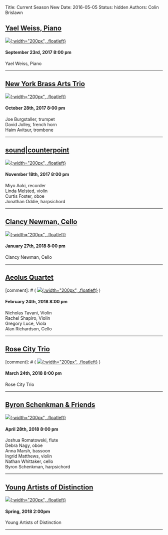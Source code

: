 Title: Current Season New
Date: 2016-05-05
Status: hidden
Authors: Colin Brislawn
<!--
Template: article_list
Status: hidden
-->

## [Yael Weiss, Piano]({filename}/2017-2018/YaelWeiss.md)

[![ ]({filename}/images/2017-2018/yael-weiss-piano-400.jpg){:width="200px", .floatleft}]({filename}/2017-2018/YaelWeiss.md)
#### September 23rd, 2017 8:00 pm

Yael Weiss, Piano

---

## [New York Brass Arts Trio]({filename}/2017-2018/NewYorkBrassArtsTrio.md)

[![ ]({filename}/images/2017-2018/new-york-brass-arts-trio-400.jpg){:width="200px", .floatleft}]({filename}/2017-2018/NewYorkBrassArtsTrio.md)
#### October 28th, 2017 8:00 pm

Joe Burgstaller, trumpet <br>
David Jolley, french horn <br>
Haim Avitsur, trombone  

---

## [sound|counterpoint]({filename}/2017-2018/SoundCounterpoint.md)

[![ ]({filename}/images/2017-2018/soundcounterpoint-400.jpg){:width="200px", .floatleft}]({filename}/2017-2018/SoundCounterpoint.md)
#### November 18th, 2017 8:00 pm

Miyo Aoki, recorder <br>
Linda Melsted, violin <br>
Curtis Foster, oboe <br>
Jonathan Oddie, harpsichord

---

## [Clancy Newman, Cello]({filename}/2017-2018/ClancyNewman.md)

[![ ]({filename}/images/2017-2018/clancy-newman-cello-400.jpg){:width="200px", .floatleft}]({filename}/2017-2018/ClancyNewman.md)
#### January 27th, 2018 8:00 pm

Clancy Newman, Cello

---

## [Aeolus Quartet]({filename}/2017-2018/AeolusQuartet.md)

[comment]: # (  [![ ]({filename}/images/2017-2018/clancy-newman-cello-400.jpg){:width="200px", .floatleft}]({filename}/2017-2018/AeolusQuartet.md)   )
#### February 24th, 2018 8:00 pm

Nicholas Tavani, Violin <br>
Rachel Shapiro, Violin <br>
Gregory Luce, Viola <br>
Alan Richardson, Cello

---

## [Rose City Trio]({filename}/2017-2018/RoseCityTrio.md)

[comment]: # (   [![ ]({filename}/images/2017-2018/clancy-newman-cello-400.jpg){:width="200px", .floatleft}]({filename}/2017-2018/RoseCityTrio.md)  )
#### March 24th, 2018 8:00 pm

Rose City Trio

---

## [Byron Schenkman & Friends]({filename}/2017-2018/ByronSchenkman.md)

[![ ]({filename}/images/2017-2018/byron-schenkman-2018-400.jpg){:width="200px", .floatleft}]({filename}/2017-2018/ByronSchenkman.md)
#### April 28th, 2018 8:00 pm

Joshua Romatowski, flute <br>
Debra Nagy, oboe <br>
Anna Marsh, bassoon <br>
Ingrid Matthews, violin <br>
Nathan Whittaker, cello <br>
Byron Schenkman, harpsichord

---


## [Young Artists of Distinction]({filename}/2017-2018/YoungArtists2018.md)

[![ ]({filename}/images/2017-2018/YoungArtists400.jpg){:width="200px", .floatleft}]({filename}/2017-2018/YoungArtists2018.md)
#### Spring, 2018 2:00pm

Young Artists of Distinction

---
